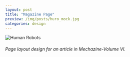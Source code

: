 ```yaml
---
layout: post
title: "Magazine Page"
preview: /img/posts/huro_mock.jpg
categories: design
---
```


![Human Robots](/img/posts/huro_mock.jpg) <br> 
###### Page layout design for an article in Mechazine-Volume VI.